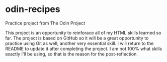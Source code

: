 # odin-recipes

Practice project from The Odin Project

This project is an opportunity to reinforace all of my HTML skills learned so far. The project is based on GitHub so it will be a great opportunity to practice using Git as well, another very essential skill. I will return to the README to update it after completing the project. I am not 100% what skills exactly I'll be using, so that is the reason for the post-reflection.